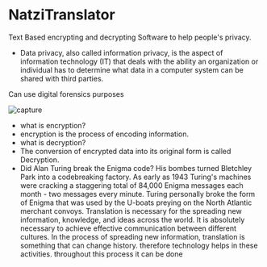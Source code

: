 # NatziTranslator
Text Based encrypting and decrypting Software to help people's privacy. 

- Data privacy, also called information privacy, is the aspect of information technology (IT) that deals with the ability an organization or individual has to determine what data in a computer system can be shared with third parties.

Can use digital forensics purposes

![capture](https://user-images.githubusercontent.com/13791181/46546153-e6337c80-c8e5-11e8-9a62-c46f36a0d4bf.PNG)
- what is encryption?
- encryption is the process of encoding information.
- what is decryption?
- The conversion of encrypted data into its original form is called Decryption.
- Did Alan Turing break the Enigma code?
His bombes turned Bletchley Park into a codebreaking factory. As early as 1943 Turing's machines were cracking a staggering total of 84,000 Enigma messages each month - two messages every minute. Turing personally broke the form of Enigma that was used by the U-boats preying on the North Atlantic merchant convoys.
Translation is necessary for the spreading new information, knowledge, and ideas across the world. It is absolutely necessary to achieve effective communication between different cultures. In the process of spreading new information, translation is something that can change history. therefore technology helps in these activities. throughout this process it can be done 
